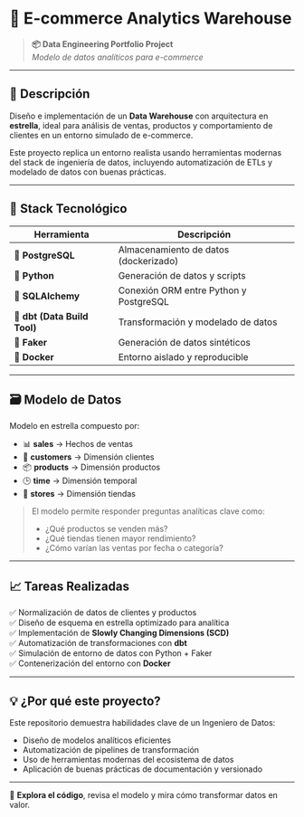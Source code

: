 # 🏪 E-commerce Analytics Warehouse

> **📦 Data Engineering Portfolio Project**  
> _Modelo de datos analíticos para e-commerce_

---

## 🚀 Descripción

Diseño e implementación de un **Data Warehouse** con arquitectura en **estrella**, ideal para análisis de ventas, productos y comportamiento de clientes en un entorno simulado de e-commerce.

Este proyecto replica un entorno realista usando herramientas modernas del stack de ingeniería de datos, incluyendo automatización de ETLs y modelado de datos con buenas prácticas.

---

## 🧰 Stack Tecnológico

| Herramienta     | Descripción                              |
|-----------------|------------------------------------------|
| 🐘 **PostgreSQL**      | Almacenamiento de datos (dockerizado)       |
| 🐍 **Python**          | Generación de datos y scripts               |
| 🧪 **SQLAlchemy**      | Conexión ORM entre Python y PostgreSQL      |
| 🔧 **dbt (Data Build Tool)** | Transformación y modelado de datos         |
| 🧬 **Faker**           | Generación de datos sintéticos              |
| 🐳 **Docker**          | Entorno aislado y reproducible              |

---

## 🗃️ Modelo de Datos

Modelo en estrella compuesto por:

- 📊 **sales** → Hechos de ventas  
- 👥 **customers** → Dimensión clientes  
- 📦 **products** → Dimensión productos  
- 🕒 **time** → Dimensión temporal  
- 🏬 **stores** → Dimensión tiendas  

> El modelo permite responder preguntas analíticas clave como:
> - ¿Qué productos se venden más?
> - ¿Qué tiendas tienen mayor rendimiento?
> - ¿Cómo varían las ventas por fecha o categoría?

---

## 📈 Tareas Realizadas

✅ Normalización de datos de clientes y productos  
✅ Diseño de esquema en estrella optimizado para analítica  
✅ Implementación de **Slowly Changing Dimensions (SCD)**  
✅ Automatización de transformaciones con **dbt**  
✅ Simulación de entorno de datos con Python + Faker  
✅ Contenerización del entorno con **Docker**

---

## 💡 ¿Por qué este proyecto?

Este repositorio demuestra habilidades clave de un Ingeniero de Datos:

- Diseño de modelos analíticos eficientes
- Automatización de pipelines de transformación
- Uso de herramientas modernas del ecosistema de datos
- Aplicación de buenas prácticas de documentación y versionado

---

📂 **Explora el código**, revisa el modelo y mira cómo transformar datos en valor.
